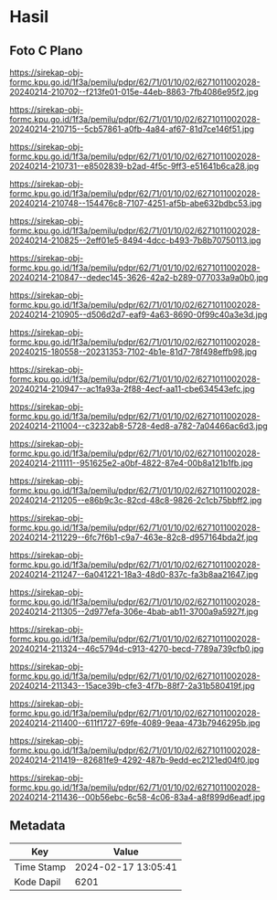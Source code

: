 # Hasil

## Foto C Plano

https://sirekap-obj-formc.kpu.go.id/1f3a/pemilu/pdpr/62/71/01/10/02/6271011002028-20240214-210702--f213fe01-015e-44eb-8863-7fb4086e95f2.jpg

https://sirekap-obj-formc.kpu.go.id/1f3a/pemilu/pdpr/62/71/01/10/02/6271011002028-20240214-210715--5cb57861-a0fb-4a84-af67-81d7ce146f51.jpg

https://sirekap-obj-formc.kpu.go.id/1f3a/pemilu/pdpr/62/71/01/10/02/6271011002028-20240214-210731--e8502839-b2ad-4f5c-9ff3-e51641b6ca28.jpg

https://sirekap-obj-formc.kpu.go.id/1f3a/pemilu/pdpr/62/71/01/10/02/6271011002028-20240214-210748--154476c8-7107-4251-af5b-abe632bdbc53.jpg

https://sirekap-obj-formc.kpu.go.id/1f3a/pemilu/pdpr/62/71/01/10/02/6271011002028-20240214-210825--2eff01e5-8494-4dcc-b493-7b8b70750113.jpg

https://sirekap-obj-formc.kpu.go.id/1f3a/pemilu/pdpr/62/71/01/10/02/6271011002028-20240214-210847--dedec145-3626-42a2-b289-077033a9a0b0.jpg

https://sirekap-obj-formc.kpu.go.id/1f3a/pemilu/pdpr/62/71/01/10/02/6271011002028-20240214-210905--d506d2d7-eaf9-4a63-8690-0f99c40a3e3d.jpg

https://sirekap-obj-formc.kpu.go.id/1f3a/pemilu/pdpr/62/71/01/10/02/6271011002028-20240215-180558--20231353-7102-4b1e-81d7-78f498effb98.jpg

https://sirekap-obj-formc.kpu.go.id/1f3a/pemilu/pdpr/62/71/01/10/02/6271011002028-20240214-210947--ac1fa93a-2f88-4ecf-aa11-cbe634543efc.jpg

https://sirekap-obj-formc.kpu.go.id/1f3a/pemilu/pdpr/62/71/01/10/02/6271011002028-20240214-211004--c3232ab8-5728-4ed8-a782-7a04466ac6d3.jpg

https://sirekap-obj-formc.kpu.go.id/1f3a/pemilu/pdpr/62/71/01/10/02/6271011002028-20240214-211111--951625e2-a0bf-4822-87e4-00b8a121b1fb.jpg

https://sirekap-obj-formc.kpu.go.id/1f3a/pemilu/pdpr/62/71/01/10/02/6271011002028-20240214-211205--e86b9c3c-82cd-48c8-9826-2c1cb75bbff2.jpg

https://sirekap-obj-formc.kpu.go.id/1f3a/pemilu/pdpr/62/71/01/10/02/6271011002028-20240214-211229--6fc7f6b1-c9a7-463e-82c8-d957164bda2f.jpg

https://sirekap-obj-formc.kpu.go.id/1f3a/pemilu/pdpr/62/71/01/10/02/6271011002028-20240214-211247--6a041221-18a3-48d0-837c-fa3b8aa21647.jpg

https://sirekap-obj-formc.kpu.go.id/1f3a/pemilu/pdpr/62/71/01/10/02/6271011002028-20240214-211305--2d977efa-306e-4bab-ab11-3700a9a5927f.jpg

https://sirekap-obj-formc.kpu.go.id/1f3a/pemilu/pdpr/62/71/01/10/02/6271011002028-20240214-211324--46c5794d-c913-4270-becd-7789a739cfb0.jpg

https://sirekap-obj-formc.kpu.go.id/1f3a/pemilu/pdpr/62/71/01/10/02/6271011002028-20240214-211343--15ace39b-cfe3-4f7b-88f7-2a31b580419f.jpg

https://sirekap-obj-formc.kpu.go.id/1f3a/pemilu/pdpr/62/71/01/10/02/6271011002028-20240214-211400--611f1727-69fe-4089-9eaa-473b7946295b.jpg

https://sirekap-obj-formc.kpu.go.id/1f3a/pemilu/pdpr/62/71/01/10/02/6271011002028-20240214-211419--82681fe9-4292-487b-9edd-ec2121ed04f0.jpg

https://sirekap-obj-formc.kpu.go.id/1f3a/pemilu/pdpr/62/71/01/10/02/6271011002028-20240214-211436--00b56ebc-6c58-4c06-83a4-a8f899d6eadf.jpg


## Metadata

| Key        | Value               |
| ---------- | ------------------- |
| Time Stamp | 2024-02-17 13:05:41 |
| Kode Dapil | 6201                |



